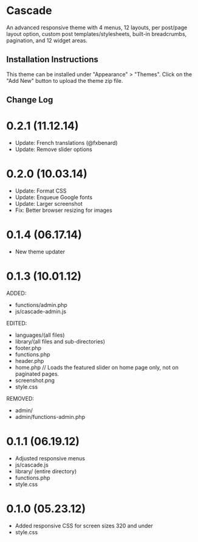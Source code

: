 # Cascade

An advanced responsive theme with 4 menus, 12 layouts, per post/page layout option, custom post templates/stylesheets, built-in breadcrumbs, pagination, and 12 widget areas.

## Installation Instructions

This theme can be installed under "Appearance" > "Themes".  Click on the "Add New" button to upload the theme zip file.

## Change Log

0.2.1 (11.12.14)
===

* Update: French translations (@fxbenard)
* Update: Remove slider options


0.2.0 (10.03.14)
===

* Update: Format CSS
* Update: Enqueue Google fonts
* Update: Larger screenshot
* Fix: Better browser resizing for images

0.1.4 (06.17.14)
===

* New theme updater

0.1.3 (10.01.12)
===

ADDED:

* functions/admin.php
* js/cascade-admin.js

EDITED:

* languages/(all files)
* library/(all files and sub-directories)
* footer.php
* functions.php
* header.php
* home.php // Loads the featured slider on home page only, not on paginated pages.
* screenshot.png
* style.css

REMOVED:

* admin/
* admin/functions-admin.php

0.1.1 (06.19.12)
===

* Adjusted responsive menus
* js/cascade.js
* library/ (entire directory)
* functions.php
* style.css

0.1.0 (05.23.12)
===

* Added responsive CSS for screen sizes 320 and under
* style.css